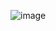 ![image](https://github.com/mifrasgaffoor/pulsePrime/assets/81522853/e2a038ff-027c-43f5-99d4-919396a6fdbc)
